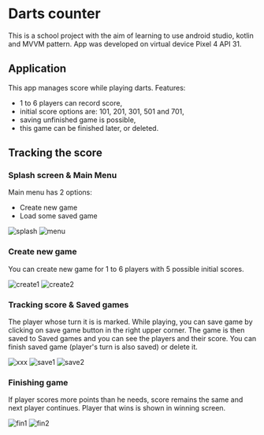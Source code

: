 # Darts counter
This is a school project with the aim of learning to use android studio, kotlin and MVVM pattern. App was developed on virtual device Pixel 4 API 31.
## Application
This app manages score while playing darts. Features:
* 1 to 6 players can record score,
* initial score options are: 101, 201, 301, 501 and 701,
* saving unfinished game is possible,
* this game can be finished later, or deleted.

## Tracking the score
### Splash screen & Main Menu
Main menu has 2 options:
* Create new game
* Load some saved game

![splash]  ![menu]

### Create new game
You can create new game for 1 to 6 players with 5 possible initial scores. 

![create1] ![create2]

### Tracking score & Saved games
The player whose turn it is is marked.
While playing, you can save game by clicking on save game button in the right upper corner. 
The game is then saved to Saved games and you can see the players and their score. 
You can finish saved game (player's turn is also saved) or delete it.

![xxx] ![save1] ![save2]

### Finishing game

If player scores more points than he needs, score remains the same and next player continues. Player that wins is shown in winning screen.

![fin1] ![fin2]





[splash]: https://live.staticflickr.com/65535/53780936102_cbaca82908.jpg
[menu]: https://live.staticflickr.com/65535/53780935667_baecc156ca.jpg
[create1]: https://live.staticflickr.com/65535/53782199549_26a546099c.jpg
[create2]: https://live.staticflickr.com/65535/53781957596_dca8780316.jpg
[in1]: https://live.staticflickr.com/65535/53782303020_7935bea581.jpg
[in2]: https://live.staticflickr.com/65535/53781880446_8aa2487e1c.jpg
[save1]: https://live.staticflickr.com/65535/53782305200_f94e9fcbb7.jpg
[save2]: https://live.staticflickr.com/65535/53780945177_d5f03a7e18.jpg
[fin1]: https://live.staticflickr.com/65535/53782319499_a5ea80b421.jpg
[fin2]: https://live.staticflickr.com/65535/53782096883_c62c87f126.jpg
[xxx]: https://live.staticflickr.com/65535/53781880446_8aa2487e1c.jpg

